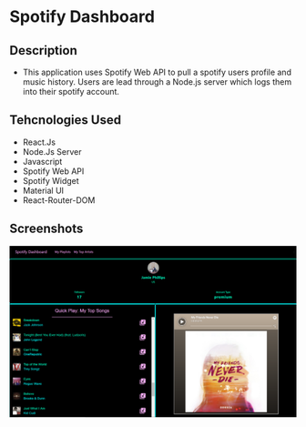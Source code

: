# Spotify Dashboard

## Description
* This application uses Spotify Web API to pull a spotify users profile and music history. Users are lead through a Node.js server which logs them into their spotify account. 

## Tehcnologies Used
* React.Js
* Node.Js Server
* Javascript
* Spotify Web API
* Spotify Widget
* Material UI
* React-Router-DOM

## Screenshots
![image](https://github.com/phillipsja97/react-spotify/blob/master/src/Assets/SpotifyScreenshot.PNG?raw=true)